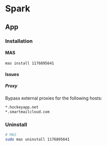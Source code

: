 # Spark

## App

### Installation

#### MAS

```sh
mas install 1176895641
```

#### Issues

##### Proxy

Bypass external proxies for the following hosts:

```txt
*.hockeyapp.net
*.smartmailcloud.com
```

### Uninstall

```sh
# MAS
sudo mas uninstall 1176895641
```
